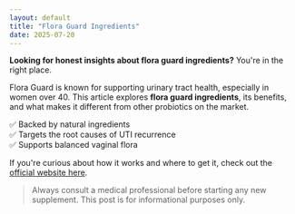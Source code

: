 ```yaml
---
layout: default
title: "Flora Guard Ingredients"
date: 2025-07-20
---
```


**Looking for honest insights about flora guard ingredients?** You're in the right place.


Flora Guard is known for supporting urinary tract health, especially in women over 40. This article explores **flora guard ingredients**, its benefits, and what makes it different from other probiotics on the market.

✅ Backed by natural ingredients  
✅ Targets the root causes of UTI recurrence  
✅ Supports balanced vaginal flora

If you're curious about how it works and where to get it, check out the [official website here](https://floraguard.co.uk/).  

> Always consult a medical professional before starting any new supplement. This post is for informational purposes only.